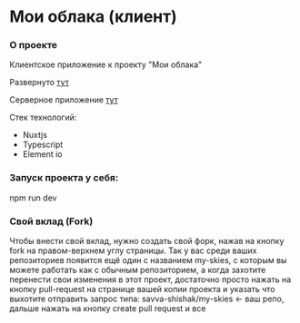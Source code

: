 # Мои облака (клиент)

### О проекте
Клиентское приложение к проекту "Мои облака"

Развернуто [тут](https://my-skies-client-5b66chm9n-sshishak.vercel.app/ "тут")

Серверное приложение [тут](https://github.com/savva-shishak/my-skies/ "тут")

Стек технологий:
- Nuxtjs
- Typescript
- Element io

### Запуск проекта у себя:

npm run dev

### Свой вклад (Fork)
Чтобы внести свой вклад, нужно создать свой форк, нажав на кнопку fork на правом-верхнем углу страницы. Так у вас среди ваших репозиториев появится ещё один с названием my-skies, с которым вы можете работать как с обычным репозиторием, а когда захотите перенести свои изменения в этот проект, достаточно просто нажать на кнопку pull-request на странице вашей копии проекта и указать что выхотите отправить запрос типа:
savva-shishak/my-skies <- ваш репо,
дальше нажать на кнопку create pull request и все
